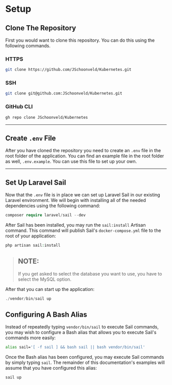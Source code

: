 # **Setup**

## **Clone The Repository**

First you would want to clone this repository. You can do this using the following commands.

### **HTTPS**

```bash
git clone https://github.com/JSchoonveld/Kubernetes.git
```

### **SSH**

```bash
git clone git@github.com:JSchoonveld/Kubernetes.git
```

### **GitHub CLI**

```bash
gh repo clone JSchoonveld/Kubernetes
```

---

## **Create `.env` File**

After you have cloned the repository you need to create an `.env` file in the root folder of the application. You can find an example file in the root folder as well, `.env.example`. You can use this file to set up your own.

---

## **Set Up Laravel Sail**

Now that the `.env` file is in place we can set up Laravel Sail in our existing Laravel environment. We will begin with installing all of the needed dependencies using the following command:

```php
composer require laravel/sail --dev
```

After Sail has been installed, you may run the `sail:install` Artisan command. This command will publish Sail's `docker-compose.yml` file to the root of your application:

```php
php artisan sail:install
```

> ## **NOTE:**
>
> If you get asked to select the database you want to use, you have to select the MySQL option.

After that you can start up the application:

```php
./vendor/bin/sail up
```

## **Configuring A Bash Alias**

Instead of repeatedly typing `vendor/bin/sail` to execute Sail commands, you may wish to configure a Bash alias that allows you to execute Sail's commands more easily:

```bash
alias sail='[ -f sail ] && bash sail || bash vendor/bin/sail'
```

Once the Bash alias has been configured, you may execute Sail commands by simply typing `sail`. The remainder of this documentation's examples will assume that you have configured this alias:

```bash
sail up
```

